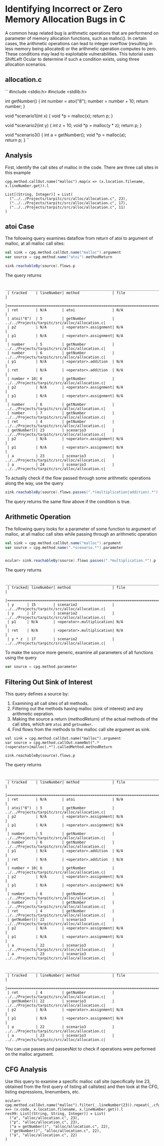 # Identifying Incorrect or Zero Memory Allocation Bugs in C

A common heap related bug is arithmetic operations that are performend on parameter of memory allocation functions, such as malloc(). In certain cases, the arithmetic operations can lead to integer overflow (resulting in less memory being allocated) or the arithmetic operation computes to zero. These conditions may lead to exploitable vulnerabilities. This tutorial uses ShiftLeft Ocular to determine if such a condition exists, using three allocation scenarios.

## allocation.c

``
#include <stdio.h>
#include <stdlib.h>

int getNumber() {
    int number = atoi("8");
    number = number + 10;
    return number;
}

void *scenario1(int x) {
    void *p = malloc(x);
    return p;
}

void *scenario2(int y) {
    int z = 10;
    void *p = malloc(y * z);
    return p;
}

void *scenario3() {
    int a = getNumber();
    void *p = malloc(a);                                                                                                                                                                      
    return p;
}
``

## Analysis

First, identify the call sites of malloc in the code. There are three call sites in this example

```
cpg.method.callOut.name("malloc").map(x => (x.location.filename, x.lineNumber.get)).l

List[(String, Integer)] = List(
  ("../../Projects/tarpitc/src/alloc/allocation.c", 23),
  ("../../Projects/tarpitc/src/alloc/allocation.c", 17),
  ("../../Projects/tarpitc/src/alloc/allocation.c", 11)
)
```

## atoi Case 

The following query examines dataflow from return of atoi to argument of malloc, at all malloc call sites:

```scala
val sink = cpg.method.callOut.name("malloc").argument
var source = cpg.method.name("atoi").methodReturn

sink.reachableBy(source).flows.p 
```

The query returns

```
 _______________________________________________________________________________________________
 | tracked    | lineNumber| method               | file                                         |
 |==============================================================================================|
 | ret        | N/A       | atoi                 | N/A                                          |
 | atoi("8")  | 5         | getNumber            | ../../Projects/tarpitc/src/alloc/allocation.c|
 | p2         | N/A       | <operator>.assignment| N/A                                          |
 | p1         | N/A       | <operator>.assignment| N/A                                          |
 | number     | 5         | getNumber            | ../../Projects/tarpitc/src/alloc/allocation.c|
 | number     | 6         | getNumber            | ../../Projects/tarpitc/src/alloc/allocation.c|
 | p1         | N/A       | <operator>.addition  | N/A                                          |
 | ret        | N/A       | <operator>.addition  | N/A                                          |
 | number + 10| 6         | getNumber            | ../../Projects/tarpitc/src/alloc/allocation.c|
 | p2         | N/A       | <operator>.assignment| N/A                                          |
 | p1         | N/A       | <operator>.assignment| N/A                                          |
 | number     | 6         | getNumber            | ../../Projects/tarpitc/src/alloc/allocation.c|
 | number     | 7         | getNumber            | ../../Projects/tarpitc/src/alloc/allocation.c|
 | ret        | 4         | getNumber            | ../../Projects/tarpitc/src/alloc/allocation.c|
 | getNumber()| 23        | scenario3            | ../../Projects/tarpitc/src/alloc/allocation.c|
 | p2         | N/A       | <operator>.assignment| N/A                                          |
 | p1         | N/A       | <operator>.assignment| N/A                                          |
 | a          | 23        | scenario3            | ../../Projects/tarpitc/src/alloc/allocation.c|
 | a          | 24        | scenario3            | ../../Projects/tarpitc/src/alloc/allocation.c|
```

To actually check if the flow passed through some arithmetic operations along the way, use the query

```scala
sink.reachableBy(source).flows.passes(".*(multiplication|addition).*").p
```

The query returns the same flow above if the condition is true.


## Arithmetic Operation

The following query looks for a parameter of some function to argument of malloc, at all malloc call sites while passing through an arithmetic operation

```scala
val sink = cpg.method.callOut.name("malloc").argument
var source = cpg.method.name(".*scenario.*").parameter


ocular> sink.reachableBy(source).flows.passes(".*multiplication.*").p 
```

The query returns 

```
  _______________________________________________________________________________________________
 | tracked| lineNumber| method                   | file                                         |
 |==============================================================================================|
 | y      | 15        | scenario2                | ../../Projects/tarpitc/src/alloc/allocation.c|
 | y      | 17        | scenario2                | ../../Projects/tarpitc/src/alloc/allocation.c|
 | p1     | N/A       | <operator>.multiplication| N/A                                          |
 | ret    | N/A       | <operator>.multiplication| N/A                                          |
 | y * z  | 17        | scenario2                | ../../Projects/tarpitc/src/alloc/allocation.c|
```


To make the source more generic, examine all parameters of all functions using the query

```scala
var source = cpg.method.parameter
```


## Filtering Out Sink of Interest

This query defines a source by:

1. Examining all call sites of all methods.
2. Filtering out the methods having malloc (sink of interest) and any arithmetic oepration.
3. Making the source a return (methodReturn) of the actual methods of the call sites, which are `atoi` and `getnumber`. 
4. Find flows from the methods to the malloc call site argument as sink.      

```
val sink = cpg.method.callOut.name("malloc").argument
var source = cpg.method.callOut.nameNot(".*(<operator>|malloc).*").calledMethod.methodReturn 

sink.reachableBy(source).flows.p 
```
The query returns 

```
  _______________________________________________________________________________________________
 | tracked    | lineNumber| method               | file                                         |
 |==============================================================================================|
 | ret        | N/A       | atoi                 | N/A                                          |
 | atoi("8")  | 5         | getNumber            | ../../Projects/tarpitc/src/alloc/allocation.c|
 | p2         | N/A       | <operator>.assignment| N/A                                          |
 | p1         | N/A       | <operator>.assignment| N/A                                          |
 | number     | 5         | getNumber            | ../../Projects/tarpitc/src/alloc/allocation.c|
 | number     | 6         | getNumber            | ../../Projects/tarpitc/src/alloc/allocation.c|
 | p1         | N/A       | <operator>.addition  | N/A                                          |
 | ret        | N/A       | <operator>.addition  | N/A                                          |
 | number + 10| 6         | getNumber            | ../../Projects/tarpitc/src/alloc/allocation.c|
 | p2         | N/A       | <operator>.assignment| N/A                                          |
 | p1         | N/A       | <operator>.assignment| N/A                                          |
 | number     | 6         | getNumber            | ../../Projects/tarpitc/src/alloc/allocation.c|
 | number     | 7         | getNumber            | ../../Projects/tarpitc/src/alloc/allocation.c|
 | ret        | 4         | getNumber            | ../../Projects/tarpitc/src/alloc/allocation.c|
 | getNumber()| 22        | scenario3            | ../../Projects/tarpitc/src/alloc/allocation.c|
 | p2         | N/A       | <operator>.assignment| N/A                                          |
 | p1         | N/A       | <operator>.assignment| N/A                                          |
 | a          | 22        | scenario3            | ../../Projects/tarpitc/src/alloc/allocation.c|
 | a          | 23        | scenario3            | ../../Projects/tarpitc/src/alloc/allocation.c|

  _______________________________________________________________________________________________
 | tracked    | lineNumber| method               | file                                         |
 |==============================================================================================|
 | ret        | 4         | getNumber            | ../../Projects/tarpitc/src/alloc/allocation.c|
 | getNumber()| 22        | scenario3            | ../../Projects/tarpitc/src/alloc/allocation.c|
 | p2         | N/A       | <operator>.assignment| N/A                                          |
 | p1         | N/A       | <operator>.assignment| N/A                                          |
 | a          | 22        | scenario3            | ../../Projects/tarpitc/src/alloc/allocation.c|
 | a          | 23        | scenario3            | ../../Projects/tarpitc/src/alloc/allocation.c|
```

You can use passes and passesNot to check if operations were performed on the malloc argument.


## CFG Analysis

Use this query to examine a specific malloc call site (specifically line 23, obtained from the first query of listing all callsites) and then look at the CFG, listing expressions, linenumbers, etc. 

```
ocular> cpg.method.callOut.name("malloc").filter(_.lineNumber(23)).repeat(_.cfgPrev).emit().map( x=> (x.code, x.location.filename, x.lineNumber.get)).l 
res99: List[(String, String, Integer)] = List(
  ("a", "alloc/allocation.c", 23),
  ("p", "alloc/allocation.c", 23),
  ("a = getNumber()", "alloc/allocation.c", 22),
  ("getNumber()", "alloc/allocation.c", 22),
  ("a", "alloc/allocation.c", 22)
)
```
